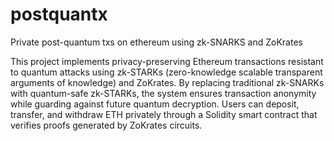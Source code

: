 # postquantx

Private post-quantum txs on ethereum using zk-SNARKS and ZoKrates

This project implements privacy-preserving Ethereum transactions resistant to quantum attacks using zk-STARKs (zero-knowledge scalable transparent arguments of knowledge) and ZoKrates. By replacing traditional zk-SNARKs with quantum-safe zk-STARKs, the system ensures transaction anonymity while guarding against future quantum decryption. Users can deposit, transfer, and withdraw ETH privately through a Solidity smart contract that verifies proofs generated by ZoKrates circuits.
